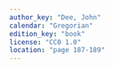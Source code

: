 ```yaml
---
author_key: "Dee, John"
calendar: "Gregorian"
edition_key: "book"
license: "CC0 1.0"
location: "page 187-189"
---
```

